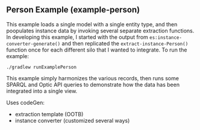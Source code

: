 Person Example (example-person)
-------------------------------

This example loads a single model with a single entity type, and then
poopulates instance data by invoking several separate extraction functions.  In
developing this example, I started with the output from
`es:instance-converter-generate()` and then replicated the
`extract-instance-Person()` function once for each different silo that I wanted
to integrate.  To run the example:

```
./gradlew runExamplePerson
```


This example simply harmonizes the various records, then runs some SPARQL and
Optic API queries to demonstrate how the data has been integrated into a single
view.

Uses codeGen:

* extraction template (OOTB)
* instance converter (customized several ways)


